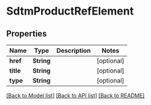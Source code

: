 # SdtmProductRefElement

## Properties
Name | Type | Description | Notes
------------ | ------------- | ------------- | -------------
**href** | **String** |  | [optional] 
**title** | **String** |  | [optional] 
**type** | **String** |  | [optional] 

[[Back to Model list]](../README.md#documentation-for-models) [[Back to API list]](../README.md#documentation-for-api-endpoints) [[Back to README]](../README.md)


